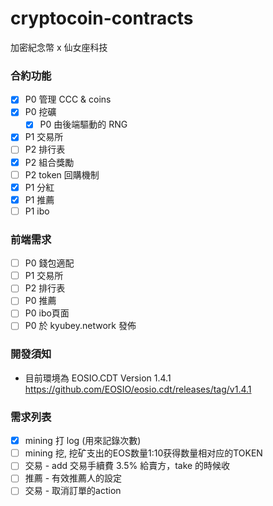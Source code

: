 # cryptocoin-contracts
加密紀念幣 x 仙女座科技

### 合約功能
- [x] P0 管理 CCC & coins
- [x] P0 挖礦
    - [x] P0 由後端驅動的 RNG 
- [x] P1 交易所
- [ ] P2 排行表
- [x] P2 組合獎勵
- [ ] P2 token 回購機制
- [x] P1 分紅
- [x] P1 推薦
- [ ] P1 ibo

### 前端需求
- [ ] P0 錢包適配
- [ ] P1 交易所
- [ ] P2 排行表
- [ ] P0 推薦
- [ ] P0 ibo頁面 
- [ ] P0 於 kyubey.network 發佈

### 開發須知
* 目前環境為 EOSIO.CDT Version 1.4.1 https://github.com/EOSIO/eosio.cdt/releases/tag/v1.4.1

### 需求列表
- [x] mining 打 log (用來記錄次數)
- [ ] mining 挖, 挖矿支出的EOS数量1:10获得数量相对应的TOKEN
- [ ] 交易 - add 交易手續費 3.5% 給賣方，take 的時候收
- [ ] 推薦 - 有效推薦人的設定
- [ ] 交易 - 取消訂單的action